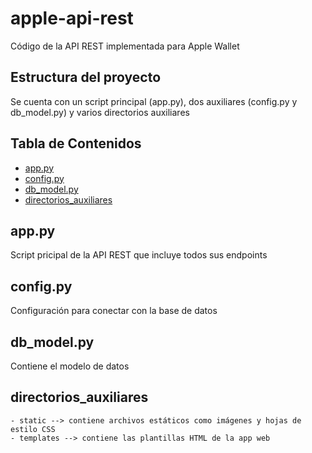 # apple-api-rest

Código de la API REST implementada para Apple Wallet 

## Estructura del proyecto
Se cuenta con un script principal (app.py), dos auxiliares (config.py y db_model.py) y varios directorios auxiliares

## Tabla de Contenidos

- [app.py](#app.py)
- [config.py](#config.py)
- [db_model.py](#db_model.py)
- [directorios_auxiliares](#directorios_auxiliares)

## app.py

Script pricipal de la API REST que incluye todos sus endpoints


## config.py

Configuración para conectar con la base de datos
 
## db_model.py

Contiene el modelo de datos 
	

## directorios_auxiliares

   	- static --> contiene archivos estáticos como imágenes y hojas de estilo CSS
   	- templates --> contiene las plantillas HTML de la app web

  

